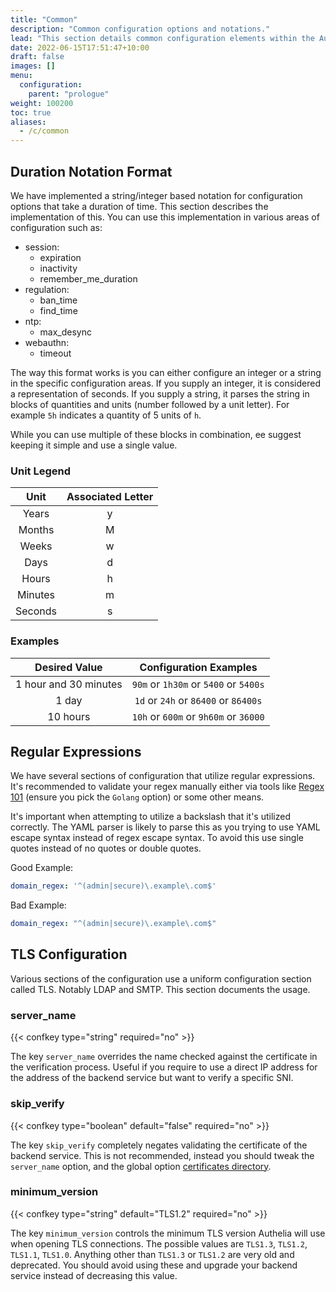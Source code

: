 ```yaml
---
title: "Common"
description: "Common configuration options and notations."
lead: "This section details common configuration elements within the Authelia configuration. This section is mainly used as a reference for other sections as necessary."
date: 2022-06-15T17:51:47+10:00
draft: false
images: []
menu:
  configuration:
    parent: "prologue"
weight: 100200
toc: true
aliases:
  - /c/common
---
```


## Duration Notation Format

We have implemented a string/integer based notation for configuration options that take a duration of time. This section
describes the implementation of this. You can use this implementation in various areas of configuration such as:

* session:
  * expiration
  * inactivity
  * remember_me_duration
* regulation:
  * ban_time
  * find_time
* ntp:
  * max_desync
* webauthn:
  * timeout

The way this format works is you can either configure an integer or a string in the specific configuration areas. If you
supply an integer, it is considered a representation of seconds. If you supply a string, it parses the string in blocks
of quantities and units (number followed by a unit letter).  For example `5h` indicates a quantity of 5 units of `h`.

While you can use multiple of these blocks in combination, ee suggest keeping it simple and use a single value.

### Unit Legend

|  Unit   | Associated Letter |
|:-------:|:-----------------:|
|  Years  |         y         |
| Months  |         M         |
|  Weeks  |         w         |
|  Days   |         d         |
|  Hours  |         h         |
| Minutes |         m         |
| Seconds |         s         |

### Examples

|     Desired Value     |        Configuration Examples         |
|:---------------------:|:-------------------------------------:|
| 1 hour and 30 minutes | `90m` or `1h30m` or `5400` or `5400s` |
|         1 day         | `1d` or `24h` or `86400` or `86400s`  |
|       10 hours        | `10h` or `600m` or `9h60m` or `36000` |

## Regular Expressions

We have several sections of configuration that utilize regular expressions. It's recommended to validate your regex
manually either via tools like [Regex 101](https://regex101.com/) (ensure you pick the `Golang` option) or some other
means.

It's important when attempting to utilize a backslash that it's utilized correctly. The YAML parser is likely to parse
this as you trying to use YAML escape syntax instead of regex escape syntax. To avoid this use single quotes instead of
no quotes or double quotes.

Good Example:

```yaml
domain_regex: '^(admin|secure)\.example\.com$'
```

Bad Example:

```yaml
domain_regex: "^(admin|secure)\.example\.com$"
```

## TLS Configuration

Various sections of the configuration use a uniform configuration section called TLS. Notably LDAP and SMTP.
This section documents the usage.

### server_name

{{< confkey type="string" required="no" >}}

The key `server_name` overrides the name checked against the certificate in the verification process. Useful if you
require to use a direct IP address for the address of the backend service but want to verify a specific SNI.

### skip_verify

{{< confkey type="boolean" default="false" required="no" >}}

The key `skip_verify` completely negates validating the certificate of the backend service. This is not recommended,
instead you should tweak the `server_name` option, and the global option
[certificates directory](../miscellaneous/introduction.md#certificates_directory).

### minimum_version

{{< confkey type="string" default="TLS1.2" required="no" >}}

The key `minimum_version` controls the minimum TLS version Authelia will use when opening TLS connections.
The possible values are `TLS1.3`, `TLS1.2`, `TLS1.1`, `TLS1.0`. Anything other than `TLS1.3` or `TLS1.2`
are very old and deprecated. You should avoid using these and upgrade your backend service instead of decreasing
this value.
